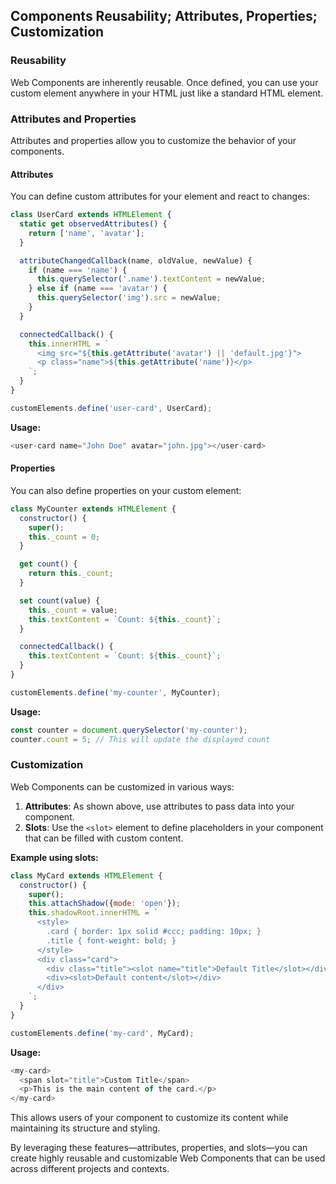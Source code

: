 ## Components Reusability; Attributes, Properties; Customization

### Reusability

Web Components are inherently reusable. Once defined, you can use your custom element anywhere in your HTML just like a standard HTML element.

### Attributes and Properties

Attributes and properties allow you to customize the behavior of your components.

#### Attributes

You can define custom attributes for your element and react to changes:
```js
class UserCard extends HTMLElement {
  static get observedAttributes() {
    return ['name', 'avatar'];
  }

  attributeChangedCallback(name, oldValue, newValue) {
    if (name === 'name') {
      this.querySelector('.name').textContent = newValue;
    } else if (name === 'avatar') {
      this.querySelector('img').src = newValue;
    }
  }

  connectedCallback() {
    this.innerHTML = `
      <img src="${this.getAttribute('avatar') || 'default.jpg'}">
      <p class="name">${this.getAttribute('name')}</p>
    `;
  }
}

customElements.define('user-card', UserCard);
```

**Usage:**
```js
<user-card name="John Doe" avatar="john.jpg"></user-card>
```

#### Properties

You can also define properties on your custom element:
```js
class MyCounter extends HTMLElement {
  constructor() {
    super();
    this._count = 0;
  }

  get count() {
    return this._count;
  }

  set count(value) {
    this._count = value;
    this.textContent = `Count: ${this._count}`;
  }

  connectedCallback() {
    this.textContent = `Count: ${this._count}`;
  }
}

customElements.define('my-counter', MyCounter);
```

**Usage:**
```js
const counter = document.querySelector('my-counter');
counter.count = 5; // This will update the displayed count
```

### Customization

Web Components can be customized in various ways:

1. **Attributes**: As shown above, use attributes to pass data into your component.
2. **Slots**: Use the `<slot>` element to define placeholders in your component that can be filled with custom content.

**Example using slots:**
```js
class MyCard extends HTMLElement {
  constructor() {
    super();
    this.attachShadow({mode: 'open'});
    this.shadowRoot.innerHTML = `
      <style>
        .card { border: 1px solid #ccc; padding: 10px; }
        .title { font-weight: bold; }
      </style>
      <div class="card">
        <div class="title"><slot name="title">Default Title</slot></div>
        <div><slot>Default content</slot></div>
      </div>
    `;
  }
}

customElements.define('my-card', MyCard);
```

**Usage:**
```js
<my-card>
  <span slot="title">Custom Title</span>
  <p>This is the main content of the card.</p>
</my-card>
```

This allows users of your component to customize its content while maintaining its structure and styling.

By leveraging these features—attributes, properties, and slots—you can create highly reusable and customizable Web Components that can be used across different projects and contexts.




